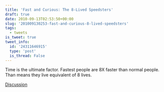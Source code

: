 ```yaml
---
title: 'Fast and Curious: The 8-Lived Speedsters'
draft: true
date: 2010-09-13T02:53:50+00:00
slug: '201009130253-fast-and-curious-8-lived-speedsters'
tags:
  - tweets
is_tweet: true
tweet_info:
  id: '24311646915'
  type: 'post'
  is_thread: False
---
```




Time is the ultimate factor. Fastest people are 8X faster than normal people. Than means they live equivalent of 8 lives.

[Discussion](https://x.com/sytelus/status/24311646915)
